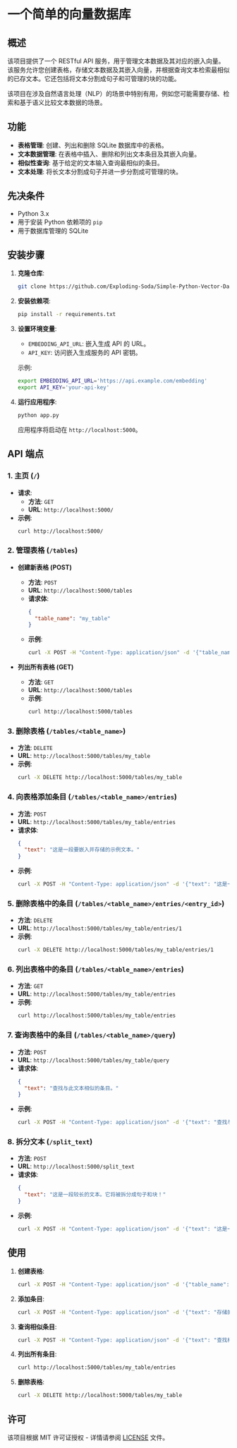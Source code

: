 
# 一个简单的向量数据库

## 概述

该项目提供了一个 RESTful API 服务，用于管理文本数据及其对应的嵌入向量。该服务允许您创建表格，存储文本数据及其嵌入向量，并根据查询文本检索最相似的已存文本。它还包括将文本分割成句子和可管理的块的功能。

该项目在涉及自然语言处理（NLP）的场景中特别有用，例如您可能需要存储、检索和基于语义比较文本数据的场景。

## 功能

- **表格管理**: 创建、列出和删除 SQLite 数据库中的表格。
- **文本数据管理**: 在表格中插入、删除和列出文本条目及其嵌入向量。
- **相似性查询**: 基于给定的文本输入查询最相似的条目。
- **文本处理**: 将长文本分割成句子并进一步分割成可管理的块。

## 先决条件

- Python 3.x
- 用于安装 Python 依赖项的 `pip`
- 用于数据库管理的 SQLite

## 安装步骤

1. **克隆仓库**:
   ```bash
   git clone https://github.com/Exploding-Soda/Simple-Python-Vector-Database.git
   ```

2. **安装依赖项**:
   ```bash
   pip install -r requirements.txt
   ```

3. **设置环境变量**:
   - `EMBEDDING_API_URL`: 嵌入生成 API 的 URL。
   - `API_KEY`: 访问嵌入生成服务的 API 密钥。

   示例:
   ```bash
   export EMBEDDING_API_URL='https://api.example.com/embedding'
   export API_KEY='your-api-key'
   ```

4. **运行应用程序**:
   ```bash
   python app.py
   ```

   应用程序将启动在 `http://localhost:5000`。

## API 端点

### 1. **主页 (`/`)**
   - **请求**:
     - **方法**: `GET`
     - **URL**: `http://localhost:5000/`
   - **示例**:
     ```bash
     curl http://localhost:5000/
     ```

### 2. **管理表格 (`/tables`)**

   - **创建新表格 (POST)**
     - **方法**: `POST`
     - **URL**: `http://localhost:5000/tables`
     - **请求体**:
       ```json
       {
         "table_name": "my_table"
       }
       ```
     - **示例**:
       ```bash
       curl -X POST -H "Content-Type: application/json" -d '{"table_name": "my_table"}' http://localhost:5000/tables
       ```

   - **列出所有表格 (GET)**
     - **方法**: `GET`
     - **URL**: `http://localhost:5000/tables`
     - **示例**:
       ```bash
       curl http://localhost:5000/tables
       ```

### 3. **删除表格 (`/tables/<table_name>`)**
   - **方法**: `DELETE`
   - **URL**: `http://localhost:5000/tables/my_table`
   - **示例**:
     ```bash
     curl -X DELETE http://localhost:5000/tables/my_table
     ```

### 4. **向表格添加条目 (`/tables/<table_name>/entries`)**
   - **方法**: `POST`
   - **URL**: `http://localhost:5000/tables/my_table/entries`
   - **请求体**:
     ```json
     {
       "text": "这是一段要嵌入并存储的示例文本。"
     }
     ```
   - **示例**:
     ```bash
     curl -X POST -H "Content-Type: application/json" -d '{"text": "这是一段要嵌入并存储的示例文本。"}' http://localhost:5000/tables/my_table/entries
     ```

### 5. **删除表格中的条目 (`/tables/<table_name>/entries/<entry_id>`)**
   - **方法**: `DELETE`
   - **URL**: `http://localhost:5000/tables/my_table/entries/1`
   - **示例**:
     ```bash
     curl -X DELETE http://localhost:5000/tables/my_table/entries/1
     ```

### 6. **列出表格中的条目 (`/tables/<table_name>/entries`)**
   - **方法**: `GET`
   - **URL**: `http://localhost:5000/tables/my_table/entries`
   - **示例**:
     ```bash
     curl http://localhost:5000/tables/my_table/entries
     ```

### 7. **查询表格中的条目 (`/tables/<table_name>/query`)**
   - **方法**: `POST`
   - **URL**: `http://localhost:5000/tables/my_table/query`
   - **请求体**:
     ```json
     {
       "text": "查找与此文本相似的条目。"
     }
     ```
   - **示例**:
     ```bash
     curl -X POST -H "Content-Type: application/json" -d '{"text": "查找与此文本相似的条目。"}' http://localhost:5000/tables/my_table/query
     ```

### 8. **拆分文本 (`/split_text`)**
   - **方法**: `POST`
   - **URL**: `http://localhost:5000/split_text`
   - **请求体**:
     ```json
     {
       "text": "这是一段较长的文本。它将被拆分成句子和块！"
     }
     ```
   - **示例**:
     ```bash
     curl -X POST -H "Content-Type: application/json" -d '{"text": "这是一段较长的文本。它将被拆分成句子和块！"}' http://localhost:5000/split_text
     ```

## 使用

1. **创建表格**:
   ```bash
   curl -X POST -H "Content-Type: application/json" -d '{"table_name": "my_table"}' http://localhost:5000/tables
   ```

2. **添加条目**:
   ```bash
   curl -X POST -H "Content-Type: application/json" -d '{"text": "存储的示例文本"}' http://localhost:5000/tables/my_table/entries
   ```

3. **查询相似条目**:
   ```bash
   curl -X POST -H "Content-Type: application/json" -d '{"text": "查找相似的查询文本"}' http://localhost:5000/tables/my_table/query
   ```

4. **列出所有条目**:
   ```bash
   curl http://localhost:5000/tables/my_table/entries
   ```

5. **删除表格**:
   ```bash
   curl -X DELETE http://localhost:5000/tables/my_table
   ```

## 许可

该项目根据 MIT 许可证授权 - 详情请参阅 [LICENSE](LICENSE) 文件。
